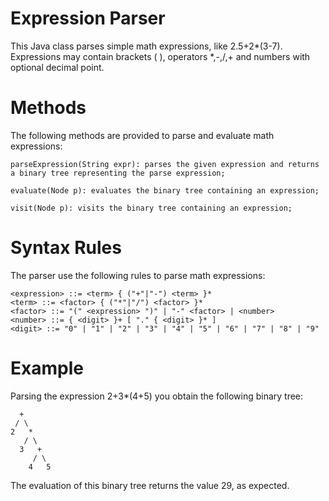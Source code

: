 # Expression Parser
This Java class parses simple math expressions, like 2.5+2*(3-7).
Expressions may contain brackets ( ), operators *,-,/,+ and numbers with optional decimal point.

# Methods
The following methods are provided to parse and evaluate math expressions:
```
parseExpression(String expr): parses the given expression and returns a binary tree representing the parse expression;

evaluate(Node p): evaluates the binary tree containing an expression;

visit(Node p): visits the binary tree containing an expression;
```

# Syntax Rules
The parser use the following rules to parse math expressions:
```
<expression> ::= <term> { ("+"|"-") <term> }*
<term> ::= <factor> { ("*"|"/") <factor> }*
<factor> ::= "(" <expression> ")" | "-" <factor> | <number>
<number> ::= { <digit> }+ [ "." { <digit> }* ]
<digit> ::= "0" | "1" | "2" | "3" | "4" | "5" | "6" | "7" | "8" | "9"
```

# Example

Parsing the expression 2+3*(4+5) you obtain the following binary tree:

```
  +
 / \
2   *
   / \
  3   +
     / \
    4   5
```
The evaluation of this binary tree returns the value 29, as expected.

